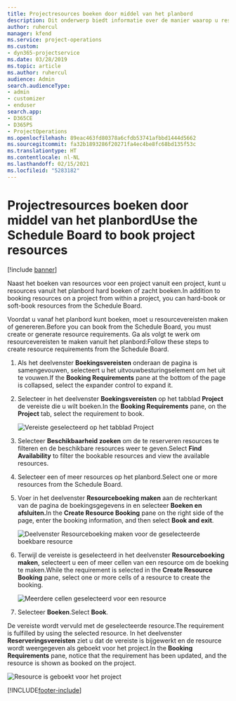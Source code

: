 ```yaml
---
title: Projectresources boeken door middel van het planbord
description: Dit onderwerp biedt informatie over de manier waarop u resources kunt boeken.
author: ruhercul
manager: kfend
ms.service: project-operations
ms.custom:
- dyn365-projectservice
ms.date: 03/28/2019
ms.topic: article
ms.author: ruhercul
audience: Admin
search.audienceType:
- admin
- customizer
- enduser
search.app:
- D365CE
- D365PS
- ProjectOperations
ms.openlocfilehash: 89eac463fd80378a6cfdb53741afbbd1444d5662
ms.sourcegitcommit: fa32b1893286f20271fa4ec4be8fc68bd135f53c
ms.translationtype: HT
ms.contentlocale: nl-NL
ms.lasthandoff: 02/15/2021
ms.locfileid: "5283182"
---
```

# <a name="use-the-schedule-board-to-book-project-resources"></a><span data-ttu-id="0a549-103">Projectresources boeken door middel van het planbord</span><span class="sxs-lookup"><span data-stu-id="0a549-103">Use the Schedule Board to book project resources</span></span>

[!include [banner](../includes/psa-now-project-operations.md)]

<span data-ttu-id="0a549-104">Naast het boeken van resources voor een project vanuit een project, kunt u resources vanuit het planbord hard boeken of zacht boeken.</span><span class="sxs-lookup"><span data-stu-id="0a549-104">In addition to booking resources on a project from within a project, you can hard-book or soft-book resources from the Schedule Board.</span></span>

<span data-ttu-id="0a549-105">Voordat u vanaf het planbord kunt boeken, moet u resourcevereisten maken of genereren.</span><span class="sxs-lookup"><span data-stu-id="0a549-105">Before you can book from the Schedule Board, you must create or generate resource requirements.</span></span> <span data-ttu-id="0a549-106">Ga als volgt te werk om resourcevereisten te maken vanuit het planbord:</span><span class="sxs-lookup"><span data-stu-id="0a549-106">Follow these steps to create resource requirements from the Schedule Board.</span></span>

1. <span data-ttu-id="0a549-107">Als het deelvenster **Boekingsvereisten** onderaan de pagina is samengevouwen, selecteert u het uitvouwbesturingselement om het uit te vouwen.</span><span class="sxs-lookup"><span data-stu-id="0a549-107">If the **Booking Requirements** pane at the bottom of the page is collapsed, select the expander control to expand it.</span></span>
2. <span data-ttu-id="0a549-108">Selecteer in het deelvenster **Boekingsvereisten** op het tabblad **Project** de vereiste die u wilt boeken.</span><span class="sxs-lookup"><span data-stu-id="0a549-108">In the **Booking Requirements** pane, on the **Project** tab, select the requirement to book.</span></span>

    ![Vereiste geselecteerd op het tabblad Project](media/Resource-Management-image73.png)

3. <span data-ttu-id="0a549-110">Selecteer **Beschikbaarheid zoeken** om de te reserveren resources te filteren en de beschikbare resources weer te geven.</span><span class="sxs-lookup"><span data-stu-id="0a549-110">Select **Find Availability** to filter the bookable resources and view the available resources.</span></span> 
4. <span data-ttu-id="0a549-111">Selecteer een of meer resources op het planbord.</span><span class="sxs-lookup"><span data-stu-id="0a549-111">Select one or more resources from the Schedule Board.</span></span> 
5. <span data-ttu-id="0a549-112">Voer in het deelvenster **Resourceboeking maken** aan de rechterkant van de pagina de boekingsgegevens in en selecteer **Boeken en afsluiten.**</span><span class="sxs-lookup"><span data-stu-id="0a549-112">In the **Create Resource Booking** pane on the right side of the page, enter the booking information, and then select **Book and exit**.</span></span>

    ![Deelvenster Resourceboeking maken voor de geselecteerde boekbare resource](media/Resource-Management-image74.png)

6. <span data-ttu-id="0a549-114">Terwijl de vereiste is geselecteerd in het deelvenster **Resourceboeking maken**, selecteert u een of meer cellen van een resource om de boeking te maken.</span><span class="sxs-lookup"><span data-stu-id="0a549-114">While the requirement is selected in the **Create Resource Booking** pane, select one or more cells of a resource to create the booking.</span></span>

    ![Meerdere cellen geselecteerd voor een resource](media/Resource-Management-image75.png)

7. <span data-ttu-id="0a549-116">Selecteer **Boeken**.</span><span class="sxs-lookup"><span data-stu-id="0a549-116">Select **Book**.</span></span>

<span data-ttu-id="0a549-117">De vereiste wordt vervuld met de geselecteerde resource.</span><span class="sxs-lookup"><span data-stu-id="0a549-117">The requirement is fulfilled by using the selected resource.</span></span> <span data-ttu-id="0a549-118">In het deelvenster **Reserveringsvereisten** ziet u dat de vereiste is bijgewerkt en de resource wordt weergegeven als geboekt voor het project.</span><span class="sxs-lookup"><span data-stu-id="0a549-118">In the **Booking Requirements** pane, notice that the requirement has been updated, and the resource is shown as booked on the project.</span></span>

![Resource is geboekt voor het project](media/Resource-Management-image76.png)


[!INCLUDE[footer-include](../includes/footer-banner.md)]
